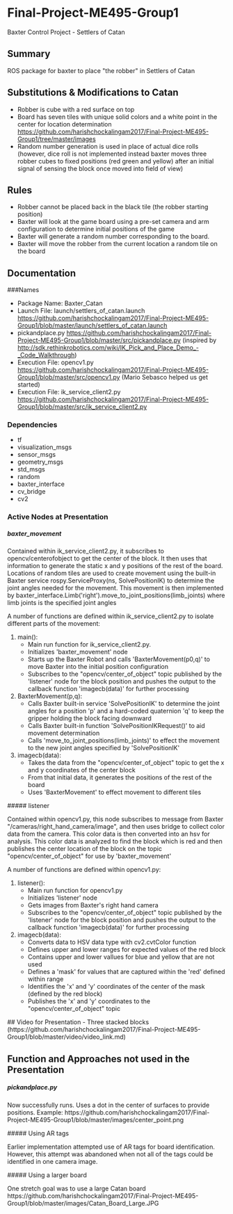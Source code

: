 # Final-Project-ME495-Group1
Baxter Control Project - Settlers of Catan

## Summary
ROS package for baxter to place "the robber" in Settlers of Catan

## Substitutions & Modifications to Catan
 - Robber is cube with a red surface on top
 - Board has seven tiles with unique solid colors and a white point in the center for location determination https://github.com/harishchockalingam2017/Final-Project-ME495-Group1/tree/master/images
 - Random number generation is used in place of actual dice rolls (however, dice roll is not implemented instead baxter moves three robber cubes to fixed positions (red green and yellow) after an initial signal of sensing the block once moved into field of view)

## Rules
 - Robber cannot be placed back in the black tile (the robber starting position)
 - Baxter will look at the game board using a pre-set camera and arm configuration to determine initial positions of the game
 - Baxter will generate a random number corresponding to the board.
 - Baxter will move the robber from the current location a random tile on the board

## Documentation
###Names
 - Package Name: Baxter_Catan
 - Launch File: launch/settlers_of_catan.launch https://github.com/harishchockalingam2017/Final-Project-ME495-Group1/blob/master/launch/settlers_of_catan.launch
 - pickandplace.py https://github.com/harishchockalingam2017/Final-Project-ME495-Group1/blob/master/src/pickandplace.py (inspired by http://sdk.rethinkrobotics.com/wiki/IK_Pick_and_Place_Demo_-_Code_Walkthrough)
 - Execution File: opencv1.py https://github.com/harishchockalingam2017/Final-Project-ME495-Group1/blob/master/src/opencv1.py (Mario Sebasco helped us get started)
 - Execution File: ik_service_client2.py https://github.com/harishchockalingam2017/Final-Project-ME495-Group1/blob/master/src/ik_service_client2.py

### Dependencies
 - tf
 - visualization_msgs
 - sensor_msgs
 - geometry_msgs
 - std_msgs
 - random
 - baxter_interface
 - cv_bridge
 - cv2
 
### Active Nodes at Presentation
##### baxter_movement
<p>Contained within ik_service_client2.py, it subscribes to opencv/centerofobject to get the center of the block. It then uses that information to generate the static x and y positions of the rest of the board. Locations of random tiles are used to create movement using the built-in Baxter service rospy.ServiceProxy(ns, SolvePositionIK) to determine the joint angles needed for the movement. This movement is then implemented by baxter_interface.Limb('right').move_to_joint_positions(limb_joints) where limb joints is the specified joint angles</p>

<p>A number of functions are defined within ik_service_client2.py to isolate different parts of the movement:</p>

<ol>
 <li>main():
  <ul> 
   <li> Main run function for ik_service_client2.py.</li>
   <li> Initializes 'baxter_movement' node</li>
   <li> Starts up the Baxter Robot and calls 'BaxterMovement(p0,q)' to move Baxter into the initial position configuration</li>
   <li> Subscribes to the "opencv/center_of_object" topic published by the 'listener' node for the block position and pushes the output to the callback function 'imagecb(data)' for further processing</li>
  </ul>
 </li>
 <li>BaxterMovement(p,q):
  <ul> 
   <li> Calls Baxter built-in service 'SolvePositionIK' to determine the joint angles for a position 'p' and a hard-coded quaternion 'q' to keep the gripper holding the block facing downward</li> 
   <li> Calls Baxter built-in function 'SolvePositionIKRequest()' to aid movement determination</li> 
   <li> Calls 'move_to_joint_positions(limb_joints)' to effect the movement to the new joint angles specified by 'SolvePositionIK'</li> 
  </ul>
 </li>
 <li>imagecb(data):
  <ul> 
   <li> Takes the data from the "opencv/center_of_object" topic to get the x and y coordinates of the center block</li> 
   <li> From that initial data, it generates the positions of the rest of the board </li> 
   <li> Uses 'BaxterMovement' to effect movement to different tiles</li> 
  </ul>
  </li>
</ol>
##### listener
<p> Contained within opencv1.py, this node subscribes to message from Baxter "/cameras/right_hand_camera/image", and then uses bridge to collect color data from the camera. This color data is then converted into an hsv for analysis. This color data is analyzed to find the block which is red and then publishes the center location of the block on the topic "opencv/center_of_object" for use by 'baxter_movement'
</p>
<p>A number of functions are defined within opencv1.py:</p>

<ol>
 <li>listener():
  <ul> 
   <li> Main run function for opencv1.py</li>
   <li> Initializes 'listener' node</li>
   <li> Gets images from Baxter's right hand camera</li>
   <li> Subscribes to the "opencv/center_of_object" topic published by the 'listener' node for the block position and pushes the output to the callback function 'imagecb(data)' for further processing</li>
  </ul>
 </li>
 <li>imagecb(data):
  <ul> 
   <li> Converts data to HSV data type with cv2.cvtColor function</li> 
   <li> Defines upper and lower ranges for expected values of the red block</li> 
   <li> Contains upper and lower vallues for blue and yellow that are not used</li> 
   <li> Defines a 'mask' for values that are captured within the 'red' defined within range</li> 
   <li> Identifies the 'x' and 'y' coordinates of the center of the mask (defined by the red block)</li> 
   <li> Publishes the 'x' and 'y' coordinates to the "opencv/center_of_object" topic </li> 
  </ul>
 </li>
</ol>
## Video for Presentation
 - Three stacked blocks (https://github.com/harishchockalingam2017/Final-Project-ME495-Group1/blob/master/video/video_link.md)

## Function and Approaches not used in the Presentation
##### pickandplace.py
<p> Now successfully runs. Uses a dot in the center of surfaces to provide positions. Example: https://github.com/harishchockalingam2017/Final-Project-ME495-Group1/blob/master/images/center_point.png </p>
##### Using AR tags
<p> Earlier implementation attempted use of AR tags for board identification. However, this attempt was abandoned when not all of the tags could be identified in one camera image. </p>
##### Using a larger board
<p> One stretch goal was to use a large Catan board https://github.com/harishchockalingam2017/Final-Project-ME495-Group1/blob/master/images/Catan_Board_Large.JPG </p>
